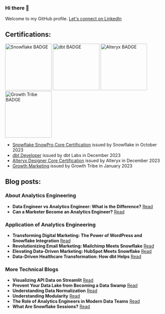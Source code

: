 ### Hi there 👋

Welcome to my GitHub profile. [Let's connect on LinkedIn](https://www.linkedin.com/in/darko-monziocompagnoni/)

## Certifications:

<img src="https://miro.medium.com/v2/resize:fit:302/0*rSN2PYxEHCVi-_Es.png" alt="Snowflake BADGE" width="150" height="150"> <img src="https://templates.images.credential.net/167892285199942014616515742341.png" alt="dbt BADGE" width="150" height="150"> <img src="https://images.credly.com/size/340x340/images/14744318-8d6a-49c3-971d-6a4a0f524925/Certification_Designer_Core.png" alt="Alteryx BADGE" width="150" height="150"> <img src="https://api.sertifier.com/userdata/08d9f799-b40a-8cb0-1f3e-46a314b27fb2/2d6bbff5-1036-4218-b8e2-1530075e5e06.png" alt="Growth Tribe BADGE" width="150" height="150"> 

- [Snowflake SnowPro Core Certification](https://pdf.credential.net/9hopyggw_1698911053725.pdf) issued by Snowflake in October 2023
- [dbt Developer](https://credentials.getdbt.com/84d416da-8341-4463-bf09-cbf8f8792aec#gs.3tise5) issued by dbt Labs in December 2023
- [Alteryx Designer Core Certification](https://www.credly.com/badges/9328d8d9-cbaf-4a52-bdeb-1549e622d57a/public_url) issued by Alteryx in December 2023
- [Growth Marketing](https://certificates.growthtribe.io/en/verify/58415215742700) issued by Growth Tribe in January 2023

## Blog posts:
### About Analytics Engineering

- **Data Engineer vs Analytics Engineer: What is the Difference?** [Read](https://nimbusintelligence.com/2023/09/data-engineer-vs-analytics-engineer-what-is-the-difference/)
- **Can a Marketer Become an Analytics Engineer?** [Read](https://nimbusintelligence.com/2023/09/can-a-marketer-become-an-analytics-engineer/)

### Application of Analytics Engineering

- **Transforming Digital Marketing: The Power of WordPress and Snowflake Integration** [Read](https://nimbusintelligence.com/2023/12/transforming-digital-marketing-the-power-of-wordpress-and-snowflake-integration/)
- **Revolutionizing Email Marketing: Mailchimp Meets Snowflake** [Read](https://nimbusintelligence.com/2023/12/revolutionizing-email-marketing-mailchimp-meets-snowflake/)
- **Elevating Data-Driven Marketing: HubSpot Meets Snowflake** [Read](https://nimbusintelligence.com/2023/11/elevating-data-driven-marketing-hubspot-meets-snowflake/)
- **Data-Driven Healthcare Transformation: How dbt Helps** [Read](https://nimbusintelligence.com/2023/11/data-driven-healthcare-transformation-how-dbt-helps/)

### More Technical Blogs

- **Visualizing API Data on Streamlit** [Read](https://nimbusintelligence.com/2023/10/visualizing-api-data-on-streamlit/)
- **Prevent Your Data Lake from Becoming a Data Swamp** [Read](https://nimbusintelligence.com/2023/10/prevent-your-data-lake-from-becoming-a-data-swamp/)
- **Understanding Data Normalization** [Read](https://nimbusintelligence.com/2023/09/understanding-data-normalization/)
- **Understanding Modularity** [Read](https://nimbusintelligence.com/2023/11/understanding-modularity/)
- **The Role of Analytics Engineers in Modern Data Teams** [Read](https://nimbusintelligence.com/2023/11/the-role-of-analytics-engineers-in-modern-data-teams/)
- **What Are Snowflake Sessions?** [Read](https://nimbusintelligence.com/2023/10/what-are-snowflake-sessions/)
